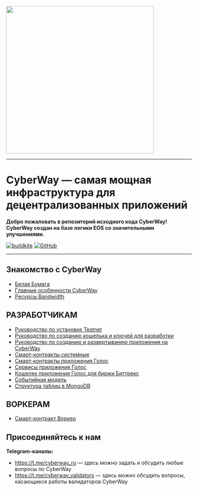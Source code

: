 

<img width="400" src="Logo.jpg" />

*****  
# CyberWay — самая мощная инфраструктура для децентрализованных приложений

**Добро пожаловать в репозиторий исходного кода CyberWay! CyberWay создан на базе логики EOS со значительными улучшениями.**  

[![buildkite](https://badge.buildkite.com/f0940b2380542f6c80c1c01aa773d61c1d3470007fa5b9e6c3.svg?branch=master)](https://buildkite.com/cyberway)
[![GitHub](https://img.shields.io/github/license/cyberway/cyberway.svg)](https://github.com/cyberway/cyberway/blob/master/LICENSE)

*****  
## Знакомство с CyberWay

* [Белая Бумага](https://cyberway.gitbook.io/en/users/white_paper)
* [Главные особенности CyberWay](https://cyberway.gitbook.io/ru/v/master-ru/users/cyberway_features)
* [Ресурсы Bandwidth](https://cyberway.gitbook.io/ru/v/master-ru/users/bandwidth)

## РАЗРАБОТЧИКАМ

* [Руководство по установке Testnet](https://cyberway.gitbook.io/ru/v/master-ru/producers/testnet_installation)
* [Руководство по созданию кошелька и ключей для разработки](https://cyberway.gitbook.io/ru/v/master-ru/developers/create_development_wallet)
* [Руководство по созданию и развертыванию приложения на CyberWay](https://cyberway.gitbook.io/ru/v/master-ru/developers/create_contracts)
* [Смарт-контракты системные](https://cyberway.gitbook.io/ru/v/master-ru/developers/system_contracts)
* [Смарт-контракты приложения Голос](https://cyberway.gitbook.io/ru/v/master-ru/developers/golos_contracts)
* [Сервисы приложения Голос](https://cyberway.gitbook.io/ru/v/master-ru/developers/golos_services)
* [Кошелек приложения Голос для биржи Биттрекс](https://cyberway.gitbook.io/ru/v/master-ru/developers/golos_wallet_for_bittrex)
* [Событийная модель](https://cyberway.gitbook.io/ru/v/master-ru/developers/event_engine)
* [Структура таблиц в MongoDB](https://cyberway.gitbook.io/ru/v/master-ru/developers/mongo_tables)

## ВОРКЕРАМ

* [Смарт-контракт Воркер](https://cyberway.gitbook.io/ru/v/master-ru/workers/worker_contract)

## Присоединяйтесь к нам

**Telegram-каналы:**
* https://t.me/cyberway_ru — здесь можно задать и обсудить любые вопросы по CyberWay
* https://t.me/cyberway_validators — здесь можно обсудить вопросы, касающиеся работы валидаторов CyberWay

 


